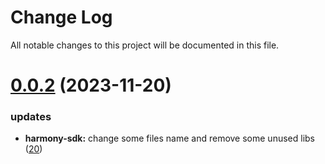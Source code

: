 
# Change Log

All notable changes to this project will be documented in this file.

# [0.0.2](https://github.com/okx/go-wallet-sdk) (2023-11-20)

### updates

- **harmony-sdk:** change some files name and remove some unused libs ([20](https://github.com/okx/go-wallet-sdk/pull/20))
